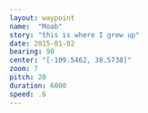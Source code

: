 ```yaml
---
layout: waypoint
name:  "Moab"
story: "this is where I grew up"
date: 2015-01-02
bearing: 90
center: "[-109.5462, 38.5738]"
zoom: 7
pitch: 20
duration: 6000
speed: .6
---
```

